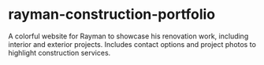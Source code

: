 # rayman-construction-portfolio
A colorful website for Rayman to showcase his renovation work, including interior and exterior projects. Includes contact options and project photos to highlight construction services.
